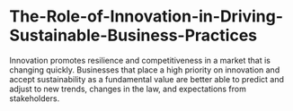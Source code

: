 # The-Role-of-Innovation-in-Driving-Sustainable-Business-Practices
Innovation promotes resilience and competitiveness in a market that is  changing quickly. Businesses that place a high priority on innovation and accept sustainability  as a fundamental value are better able to predict and adjust to new trends, changes in the law,  and expectations from stakeholders.
